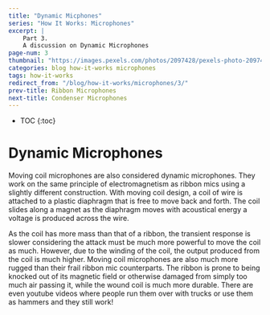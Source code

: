 ```yaml
---
title: "Dynamic Micphones"
series: "How It Works: Microphones"
excerpt: |
    Part 3.
    A discussion on Dynamic Microphones
page-num: 3
thumbnail: "https://images.pexels.com/photos/2097428/pexels-photo-2097428.jpeg"
categories: blog how-it-works microphones
tags: how-it-works
redirect_from: "/blog/how-it-works/microphones/3/"
prev-title: Ribbon Microphones
next-title: Condenser Microphones
---
```

* TOC
{:toc}

# Dynamic Microphones 

Moving coil microphones are also considered dynamic microphones. They work on the same principle of electromagnetism as ribbon mics using a slightly different construction. With moving coil design, a coil of wire is attached to a plastic diaphragm that is free to move back and forth. The coil slides along a magnet as the diaphragm moves with acoustical energy a voltage is produced across the wire. 

As the coil has more mass than that of a ribbon, the transient response is slower considering the attack must be much more powerful to move the coil as much. However, due to the winding of the coil, the output produced from the coil is much higher. Moving coil microphones are also much more rugged than their frail ribbon mic counterparts. The ribbon is prone to being knocked out of its magnetic field or otherwise damaged from simply too much air passing it, while the wound coil is much more durable. There are even youtube videos where people run them over with trucks or use them as hammers and they still work!